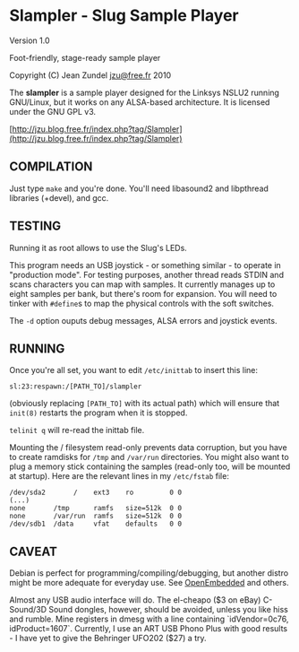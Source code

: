 Slampler - Slug Sample Player
=============================

Version 1.0

Foot-friendly, stage-ready sample player

Copyright (C) Jean Zundel <jzu@free.fr> 2010 

The **slampler** is a sample player designed for the Linksys NSLU2 running
GNU/Linux, but it works on any ALSA-based architecture.  It is licensed under
the GNU GPL v3.

[http://jzu.blog.free.fr/index.php?tag/Slampler](http://jzu.blog.free.fr/index.php?tag/Slampler)

COMPILATION
-----------

Just type `make` and you're done. You'll need libasound2 and libpthread
libraries (+devel), and gcc.


TESTING
-------

Running it as root allows to use the Slug's LEDs.

This program needs an USB joystick - or something similar - to operate
in "production mode". For testing purposes, another thread reads STDIN and
scans characters you can map with samples. It currently manages up to eight
samples per bank, but there's room for expansion. You will need to tinker with
`#define`s to map the physical controls with the soft switches.

The `-d` option ouputs debug messages, ALSA errors and joystick events.


RUNNING
-------

Once you're all set, you want to edit `/etc/inittab` to insert this line:

`sl:23:respawn:/[PATH_TO]/slampler`

(obviously replacing `[PATH_TO]` with its actual path)
which will ensure that `init(8)` restarts the program when it is stopped.

`telinit q` will re-read the inittab file.

Mounting the / filesystem read-only prevents data corruption, but you have to
create ramdisks for `/tmp` and `/var/run` directories. You might also want to
plug a memory stick containing the samples (read-only too, will be mounted at
startup). Here are the relevant lines in my `/etc/fstab` file:

    /dev/sda2       /    ext3    ro         0 0
    (...)
    none       /tmp      ramfs   size=512k  0 0
    none       /var/run  ramfs   size=512k  0 0
    /dev/sdb1  /data     vfat    defaults   0 0


CAVEAT
------

Debian is perfect for programming/compiling/debugging, but 
another distro might be more adequate for everyday use.
See [OpenEmbedded](http://wiki.openembedded.net/) and others.

Almost any USB audio interface will do. The el-cheapo ($3 on eBay)
C-Sound/3D Sound dongles, however, should be avoided, unless you
like hiss and rumble. Mine registers in dmesg with a line containing
`idVendor=0c76, idProduct=1607`. Currently, I use an ART USB Phono
Plus with good results - I have yet to give the Behringer UFO202 
($27) a try.

<!-- Convert to HTML using markdown -->
